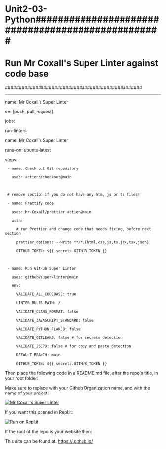 # Unit2-03-Python##################################################

# Run Mr Coxall's Super Linter against code base #

##################################################

---

name: Mr Coxall's Super Linter

on: [push, pull_request]

jobs:

 run-linters:

   name: Mr Coxall's Super Linter

   runs-on: ubuntu-latest



   steps:

     - name: Check out Git repository

       uses: actions/checkout@main



     # remove section if you do not have any htm, js or ts files!

     - name: Prettify code

       uses: Mr-Coxall/prettier_action@main

       with:

         # run Prettier and change code that needs fixing, before next section

         prettier_options: --write **/*.{html,css,js,ts,jsx,tsx,json}

         GITHUB_TOKEN: ${{ secrets.GITHUB_TOKEN }}



     - name: Run GitHub Super Linter

       uses: github/super-linter@main

       env:

         VALIDATE_ALL_CODEBASE: true

         LINTER_RULES_PATH: /

         VALIDATE_CLANG_FORMAT: false

         VALIDATE_JAVASCRIPT_STANDARD: false

         VALIDATE_PYTHON_FLAKE8: false

         VALIDATE_GITLEAKS: false # for secrets detection

         VALIDATE_JSCPD: false # for copy and paste detection

         DEFAULT_BRANCH: main

         GITHUB_TOKEN: ${{ secrets.GITHUB_TOKEN }}



Then place the following code in a README.md file, after the repo's title, in your root folder:

Make sure to replace <OWNER> with your Github Organization name, and <REPOSITORY> with the name of your project!

[![Mr Coxall's Super Linter](https://github.com/<OWNER>/<REPOSITORY>/workflows/Mr%20Coxall's%20Super%20Linter/badge.svg)](https://github.com/<OWNER>/<REPOSITORY>/actions/)



If you want this opened in Repl.it:

[![Run on Repl.it](https://repl.it/badge/github/<OWNER>/<REPOSITORY>)](https://repl.it/github/<OWNER>/<REPOSITORY>)



If the root of the repo is your website then:

This site can be found at: [https://<OWNER>.github.io/<REPOSITORY>](https://<OWNER>.github.io/<REPOSITORY>)

